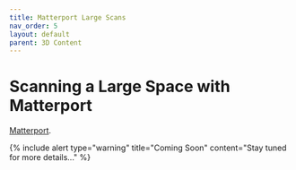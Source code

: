 ```yaml
---
title: Matterport Large Scans
nav_order: 5
layout: default
parent: 3D Content
---
```


# Scanning a Large Space with Matterport

[Matterport](https://matterport.com/).

{% include alert type="warning" title="Coming Soon" content="Stay tuned for more details..." %}
